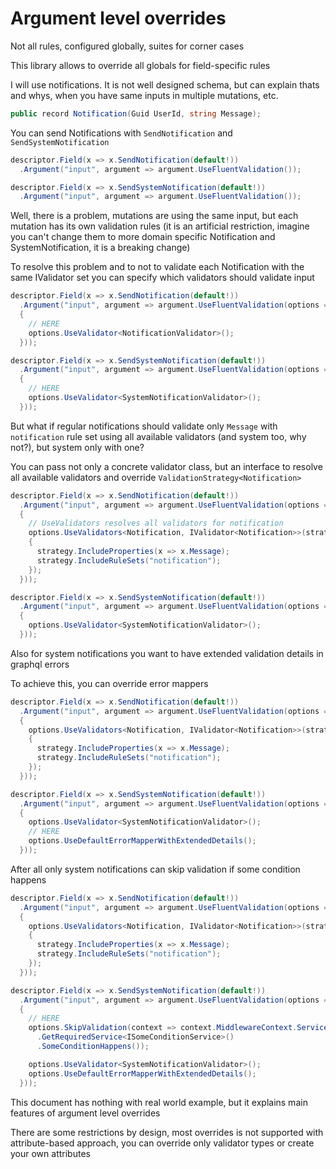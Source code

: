 # Argument level overrides

Not all rules, configured globally, suites for corner cases

This library allows to override all globals for field-specific rules

I will use notifications. It is not well designed schema, but can explain thats and whys, when you have same inputs in multiple mutations, etc.

```cs
public record Notification(Guid UserId, string Message);
```

You can send Notifications with `SendNotification` and `SendSystemNotification`

```cs
descriptor.Field(x => x.SendNotification(default!))
  .Argument("input", argument => argument.UseFluentValidation());

descriptor.Field(x => x.SendSystemNotification(default!))
  .Argument("input", argument => argument.UseFluentValidation());
```

Well, there is a problem, mutations are using the same input, but each mutation has its own validation rules (it is an artificial restriction, imagine you can't change them to more domain specific Notification and SystemNotification, it is a breaking change)

To resolve this problem and to not to validate each Notification with the same IValidator set you can specify which validators should validate input

```cs
descriptor.Field(x => x.SendNotification(default!))
  .Argument("input", argument => argument.UseFluentValidation(options =>
  {
    // HERE
    options.UseValidator<NotificationValidator>();
  }));

descriptor.Field(x => x.SendSystemNotification(default!))
  .Argument("input", argument => argument.UseFluentValidation(options =>
  {
    // HERE
    options.UseValidator<SystemNotificationValidator>();
  }));
```

But what if regular notifications should validate only `Message` with `notification` rule set using all available validators (and system too, why not?), but system only with one?

You can pass not only a concrete validator class, but an interface to resolve all available validators and override `ValidationStrategy<Notification>`

```cs
descriptor.Field(x => x.SendNotification(default!))
  .Argument("input", argument => argument.UseFluentValidation(options =>
  {
    // UseValidators resolves all validators for notification
    options.UseValidators<Notification, IValidator<Notification>>(strategy =>
    {
      strategy.IncludeProperties(x => x.Message);
      strategy.IncludeRuleSets("notification");
    });
  }));

descriptor.Field(x => x.SendSystemNotification(default!))
  .Argument("input", argument => argument.UseFluentValidation(options =>
  {
    options.UseValidator<SystemNotificationValidator>();
  }));
```

Also for system notifications you want to have extended validation details in graphql errors

To achieve this, you can override error mappers

```cs
descriptor.Field(x => x.SendNotification(default!))
  .Argument("input", argument => argument.UseFluentValidation(options =>
  {
    options.UseValidators<Notification, IValidator<Notification>>(strategy =>
    {
      strategy.IncludeProperties(x => x.Message);
      strategy.IncludeRuleSets("notification");
    });
  }));

descriptor.Field(x => x.SendSystemNotification(default!))
  .Argument("input", argument => argument.UseFluentValidation(options =>
  {
    options.UseValidator<SystemNotificationValidator>();
    // HERE
    options.UseDefaultErrorMapperWithExtendedDetails();
  }));
```

After all only system notifications can skip validation if some condition happens

```cs
descriptor.Field(x => x.SendNotification(default!))
  .Argument("input", argument => argument.UseFluentValidation(options =>
  {
    options.UseValidators<Notification, IValidator<Notification>>(strategy =>
    {
      strategy.IncludeProperties(x => x.Message);
      strategy.IncludeRuleSets("notification");
    });
  }));

descriptor.Field(x => x.SendSystemNotification(default!))
  .Argument("input", argument => argument.UseFluentValidation(options =>
  {
    // HERE
    options.SkipValidation(context => context.MiddlewareContext.Services
      .GetRequiredService<ISomeConditionService>()
      .SomeConditionHappens());

    options.UseValidator<SystemNotificationValidator>();
    options.UseDefaultErrorMapperWithExtendedDetails();
  }));
```

This document has nothing with real world example, but it explains main features of argument level overrides

There are some restrictions by design, most overrides is not supported with attribute-based approach, you can override only validator types or create your own attributes

